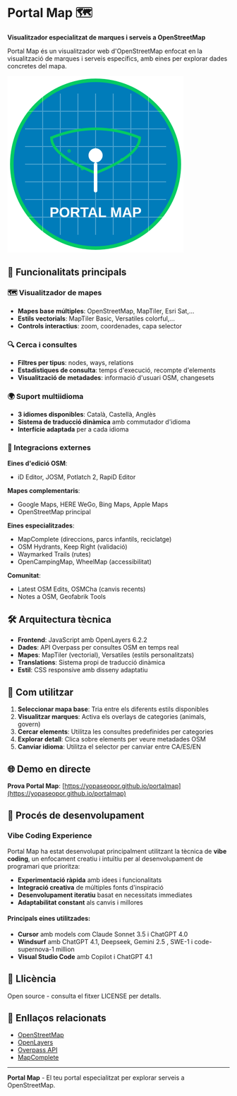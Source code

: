 # Portal Map 🗺️

**Visualitzador especialitzat de marques i serveis a OpenStreetMap**

Portal Map és un visualitzador web d'OpenStreetMap enfocat en la visualització de marques i serveis específics, amb eines per explorar dades concretes del mapa.

![Portal Map Logo](portalmap_logo.svg)

## 🌟 Funcionalitats principals

### 🗺️ Visualitzador de mapes
- **Mapes base múltiples**: OpenStreetMap, MapTiler, Esri Sat,...
- **Estils vectorials**: MapTiler Basic, Versatiles colorful,...
- **Controls interactius**: zoom, coordenades, capa selector

### 🔍 Cerca i consultes
- **Filtres per tipus**: nodes, ways, relations
- **Estadístiques de consulta**: temps d'execució, recompte d'elements
- **Visualització de metadades**: informació d'usuari OSM, changesets

### 🌍 Suport multiidioma
- **3 idiomes disponibles**: Català, Castellà, Anglès
- **Sistema de traducció dinàmica** amb commutador d'idioma
- **Interfície adaptada** per a cada idioma

### 🔗 Integracions externes
**Eines d'edició OSM**:
- iD Editor, JOSM, Potlatch 2, RapiD Editor

**Mapes complementaris**:
- Google Maps, HERE WeGo, Bing Maps, Apple Maps
- OpenStreetMap principal

**Eines especialitzades**:
- MapComplete (direccions, parcs infantils, reciclatge)
- OSM Hydrants, Keep Right (validació)
- Waymarked Trails (rutes)
- OpenCampingMap, WheelMap (accessibilitat)

**Comunitat**:
- Latest OSM Edits, OSMCha (canvis recents)
- Notes a OSM, Geofabrik Tools

## 🛠️ Arquitectura tècnica

- **Frontend**: JavaScript amb OpenLayers 6.2.2
- **Dades**: API Overpass per consultes OSM en temps real
- **Mapes**: MapTiler (vectorial), Versatiles (estils personalitzats)
- **Translations**: Sistema propi de traducció dinàmica
- **Estil**: CSS responsive amb disseny adaptatiu

## 🚀 Com utilitzar

1. **Seleccionar mapa base**: Tria entre els diferents estils disponibles
2. **Visualitzar marques**: Activa els overlays de categories (animals, govern)
3. **Cercar elements**: Utilitza les consultes predefinides per categories
4. **Explorar detall**: Clica sobre elements per veure metadades OSM
5. **Canviar idioma**: Utilitza el selector per canviar entre CA/ES/EN

## 🌐 Demo en directe

**Prova Portal Map**: [https://yopaseopor.github.io/portalmap](https://yopaseopor.github.io/portalmap)

## 🎯 Procés de desenvolupament

### Vibe Coding Experience

Portal Map ha estat desenvolupat principalment utilitzant la tècnica de **vibe coding**, un enfocament creatiu i intuïtiu per al desenvolupament de programari que prioritza:

- **Experimentació ràpida** amb idees i funcionalitats
- **Integració creativa** de múltiples fonts d'inspiració
- **Desenvolupament iteratiu** basat en necessitats immediates
- **Adaptabilitat constant** als canvis i millores

#### Principals eines utilitzades:
- **Cursor** amb models com Claude Sonnet 3.5 i ChatGPT 4.0
- **Windsurf** amb ChatGPT 4.1, Deepseek, Gemini 2.5 , SWE-1 i code-supernova-1 million
- **Visual Studio Code** amb Copilot i ChatGPT 4.1

## 📄 Llicència

Open source - consulta el fitxer LICENSE per detalls.

## 🔗 Enllaços relacionats

- [OpenStreetMap](https://www.openstreetmap.org)
- [OpenLayers](https://openlayers.org)
- [Overpass API](https://overpass-api.de)
- [MapComplete](https://mapcomplete.org)

---

**Portal Map** - El teu portal especialitzat per explorar serveis a OpenStreetMap.
